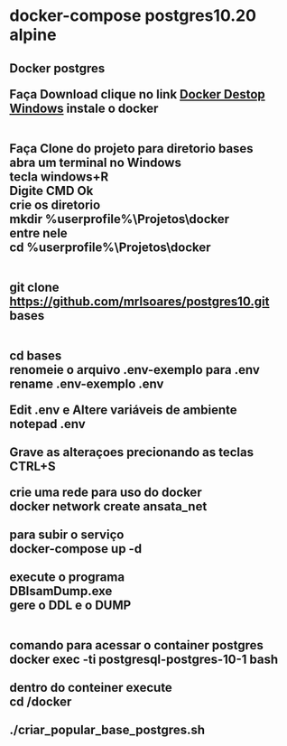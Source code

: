 # docker-compose postgres10.20 alpine
<h2>Docker postgres</h> 
<br/>
<p>
Faça Download clique no link  <a href="https://desktop.docker.com/win/main/amd64/Docker%20Desktop%20Installer.exe">Docker Destop Windows</a>
instale o docker
</p>
<br/>
Faça Clone do projeto para diretorio bases<br/>
abra um terminal no Windows<br/>
tecla windows+R <br/>
Digite CMD  Ok <br/>
crie os diretorio<br/>
mkdir  %userprofile%\Projetos\docker<br/>
entre nele <br/>
cd  %userprofile%\Projetos\docker<br/><br/>

git clone https://github.com/mrlsoares/postgres10.git bases<br/><br/>

cd bases <br/>
renomeie  o arquivo .env-exemplo para .env<br/>
rename .env-exemplo .env<br/>

Edit .env e Altere variáveis de ambiente <br/>
notepad .env <br/><br/>
Grave as alteraçoes precionando as teclas CTRL+S <br/>

crie uma rede para uso do docker<br/>
docker network create ansata_net<br/><br/>
para subir o serviço<br/>
docker-compose up -d <br/> <br/>
execute o programa <br/>
 DBIsamDump.exe <br/>
 gere o DDL e o DUMP <br/><br/>

comando para acessar o container postgres<br/>
docker exec -ti postgresql-postgres-10-1 bash<br/><br/>
dentro do conteiner execute<br/>
 cd /docker<br/><br/>
 ./criar_popular_base_postgres.sh <br/>